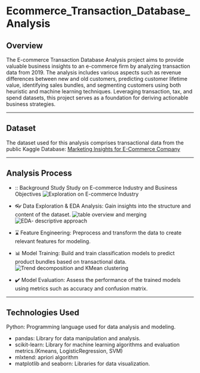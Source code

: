 # Ecommerce_Transaction_Database_Analysis

## Overview
The E-commerce Transaction Database Analysis project aims to provide valuable business insights to an e-commerce firm by analyzing transaction data from 2019. The analysis includes various aspects such as revenue differences between new and old customers, predicting customer lifetime value, identifying sales bundles, and segmenting customers using both heuristic and machine learning techniques. Leveraging transaction, tax, and spend datasets, this project serves as a foundation for deriving actionable business strategies.

---
## Dataset
The dataset used for this analysis comprises transactional data from the public Kaggle Database: [Marketing Insights for E-Commerce Company](https://www.kaggle.com/datasets/rishikumarrajvansh/marketing-insights-for-e-commerce-company)

---
## Analysis Process
- :: Background Study
Study on E-commerce Industry and Business Objectives
![Exploration on E-commerce Industry](https://drive.google.com/file/d/1AqzqAwiiA_SjG6FkLJ8qAW6MvJUxNRCG/view?usp=drive_link)

- :eyeglasses: Data Exploration & EDA Analysis: Gain insights into the structure and content of the dataset.
![table overview and merging](https://drive.google.com/file/d/19uxio7nbfsu-yHw2IZ7BsTQHcDGuA0H1/view?usp=drive_link)
![EDA- descriptive approach](https://drive.google.com/file/d/16Uqn4CYUPRVBnkuMsY4AFG_aBaaAjl24/view?usp=sharing)

- :hourglass: Feature Engineering: 
Preprocess and transform the data to create relevant features for modeling. 

- :bar_chart: Model Training: 
Build and train classification models to predict product bundles based on transactional data.
![Trend decomposition and KMean clustering](https://drive.google.com/file/d/1uL6iAV3-GcIOlCI_uDNkpIADT7aNW1Ya/view?usp=sharing)

- :heavy_check_mark: Model Evaluation: 
Assess the performance of the trained models using metrics such as accuracy and confusion matrix.

---
## Technologies Used
Python: Programming language used for data analysis and modeling.
- pandas: Library for data manipulation and analysis.
- scikit-learn: Library for machine learning algorithms and evaluation metrics.(Kmeans, LogisticRegression, SVM)
- mlxtend: apriori algorithm 
- matplotlib and seaborn: Libraries for data visualization.
